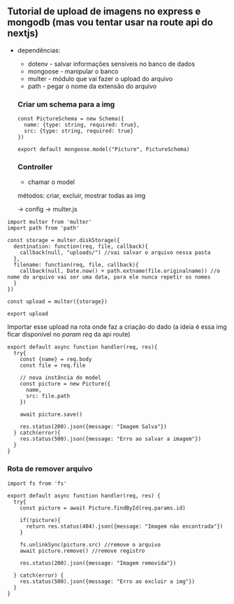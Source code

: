 ## Tutorial de upload de imagens no express e mongodb (mas vou tentar usar na route api do nextjs)

- dependências: 
  - dotenv - salvar informações sensíveis no banco de dados
  - mongoose - manipular o banco
  - multer - módulo que vai fazer o upload do arquivo
  - path - pegar o nome da extensão do arquivo

  ### Criar um schema para a img
  ```tsx
  const PictureSchema = new Schema({
    name: {type: string, required: true},
    src: {type: string, required: true}
  })

  export default mongoose.model("Picture", PictureSchema)
  ```

  ### Controller
  - chamar o model

  métodos: criar, excluir, mostrar todas as img

  -> config
    -> multer.js
```tsx
import multer from 'multer'
import path from 'path'

const storage = multer.diskStorage({
  destination: function(req, file, callback){
    callback(null, "uploads/") //vai salvar o arquivo nessa pasta
  }, 
  filename: function(req, file, callback){
    callback(null, Date.now() + path.extname(file.originalname)) //o nome do arquivo vai ser uma data, para ele nunca repetir os nomes
  }
})

const upload = multer({storage})

export upload
```

Importar esse upload na rota onde faz a criação do dado
(a ideia é essa img ficar disponível no *param req* da api route)

```tsx
export default async function handler(req, res){
  try{
    const {name} = req.body
    const file = req.file

    // nova instância do model
    const picture = new Picture({
      name,
      src: file.path
    })

    await picture.save()

    res.status(200).json({message: "Imagem Salva"})
  } catch(error){
    res.status(500).json({message: "Erro ao salvar a imagem"})
  }
}
```
### Rota de remover arquivo

```tsx
import fs from 'fs'

export default async function handler(req, res) {
  try{
    const picture = await Picture.findById(req.params.id)

    if(!picture){
      return res.status(404).json({message: "Imagem não encontrada"})
    }

    fs.unlinkSync(picture.src) //remove o arquivo
    await picture.remove() //remove registro

    res.status(200).json({message: "Imagem removida"})

  } catch(error) {
    res.status(500).json({message: "Erro ao excluir a img"})
  }
}
```